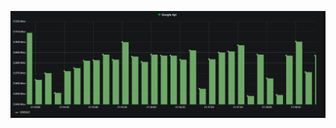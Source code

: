 ![monitoring](https://github.com/Marquesledivan/monitoring-hoteis/blob/main/image/image.png?raw=true)